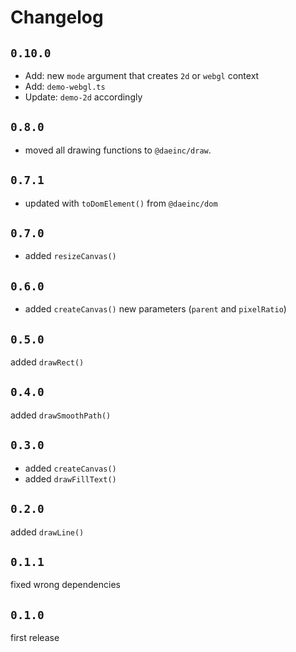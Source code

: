 # Changelog

## `0.10.0`

- Add: new `mode` argument that creates `2d` or `webgl` context
- Add: `demo-webgl.ts`
- Update: `demo-2d` accordingly

## `0.8.0`

- moved all drawing functions to `@daeinc/draw`.

## `0.7.1`

- updated with `toDomElement()` from `@daeinc/dom`

## `0.7.0`

- added `resizeCanvas()`

## `0.6.0`

- added `createCanvas()` new parameters (`parent` and `pixelRatio`)

## `0.5.0`

added `drawRect()`

## `0.4.0`

added `drawSmoothPath()`

## `0.3.0`

- added `createCanvas()`
- added `drawFillText()`

## `0.2.0`

added `drawLine()`

## `0.1.1`

fixed wrong dependencies

## `0.1.0`

first release
